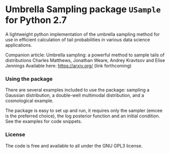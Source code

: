 Umbrella Sampling package `USample` for Python 2.7
=====

A lightweight python implementation of the umbrella sampling method for use in efficient calculation of tail probabilities in various data science applications.

Companion article: Umbrella sampling: a powerful method to sample tails of distributions
Charles Matthews, Jonathan Weare, Andrey Kravtsov and Elise Jennings
Available here: <https://arxiv.org/> (link forthcoming)

### Using the package

There are several examples included to use the package: sampling a Gaussian distribution, a double-well multimodal distribution, and a cosmological example.

The package is easy to set up and run, it requires only the sampler (emcee is the preferred choice), the log posterior function and an initial condition. See the examples for code snippets.

### License

The code is free and available to all under the GNU GPL3 license.
